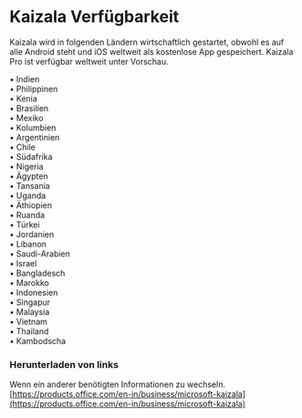 # <a name="kaizala-availability"></a>Kaizala Verfügbarkeit 
Kaizala wird in folgenden Ländern wirtschaftlich gestartet, obwohl es auf alle Android steht und iOS weltweit als kostenlose App gespeichert. Kaizala Pro ist verfügbar weltweit unter Vorschau.

• Indien
<br>
• Philippinen
<br>
• Kenia
<br>
• Brasilien
<br>
• Mexiko
<br>
• Kolumbien
<br>
• Argentinien
<br>
• Chile
<br>
• Südafrika
<br>
• Nigeria
<br>
• Ägypten
<br>
• Tansania
<br>
• Uganda
<br>
• Äthiopien
<br>
• Ruanda
<br>
• Türkei
<br>
• Jordanien
<br>
• Libanon
<br>
• Saudi-Arabien
<br>
• Israel
<br>
• Bangladesch
<br>
• Marokko
<br>
• Indonesien
<br>
• Singapur
<br>
• Malaysia
<br>
• Vietnam
<br>
• Thailand
<br>
• Kambodscha

### <a name="download-links"></a>Herunterladen von links
Wenn ein anderer benötigten Informationen zu wechseln.[https://products.office.com/en-in/business/microsoft-kaizala](https://products.office.com/en-in/business/microsoft-kaizala)
